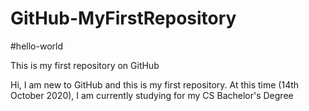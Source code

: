 # GitHub-MyFirstRepository
#hello-world

This is my first repository on GitHub

Hi, I am new to GitHub and this is my first repository.
At this time (14th October 2020), I am currently studying for my CS Bachelor's Degree
